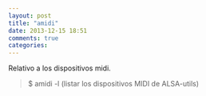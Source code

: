 ```yaml
---
layout: post
title: "amidi"
date: 2013-12-15 18:51
comments: true
categories: 
---
```

Relativo a los dispositivos midi.

>$ amidi -l     (listar los dispositivos MIDI de ALSA-utils)

